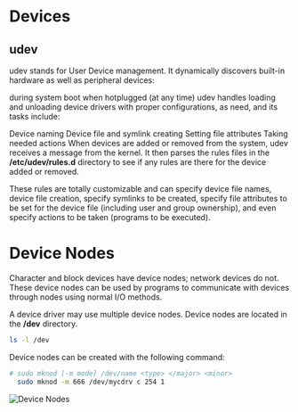 # Devices

## udev

udev stands for User Device management. It dynamically discovers built-in hardware as well as peripheral devices:

during system boot
when hotplugged (at any time)
udev handles loading and unloading device drivers with proper configurations, as need, and its tasks include:

Device naming
Device file and symlink creating
Setting file attributes
Taking needed actions
When devices are added or removed from the system, udev receives a message from the kernel. It then parses the rules files in the **/etc/udev/rules.d** directory to see if any rules are there for the device added or removed.

These rules are totally customizable and can specify device file names, device file creation, specify symlinks to be created, specify file attributes to be set for the device file (including user and group ownership), and even specify actions to be taken (programs to be executed).

# Device Nodes

Character and block devices have device nodes; network devices do not. These device nodes can be used by programs to communicate with devices through nodes using normal I/O methods.

A device driver may use multiple device nodes. Device nodes are located in the **/dev** directory.

```sh
ls -l /dev
```

Device nodes can be created with the following command:

```sh
# sudo mknod [-m mode] /dev/name <type> </major> <minor>
  sudo mknod -m 666 /dev/mycdrv c 254 1
```


![Device Nodes](/assets/images/devices.png)

